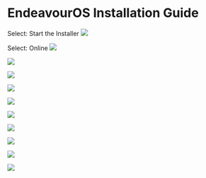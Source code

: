 # EndeavourOS Installation Guide

Select: Start the Installer
![](step-01.png)

Select: Online
![](step-02.png)

![](step-03.png)

![](step-04.png)

![](step-05.png)

![](step-06.png)

![](step-07.png)

![](step-08.png)

![](step-09.png)

![](step-10.png)

![](step-11.png)